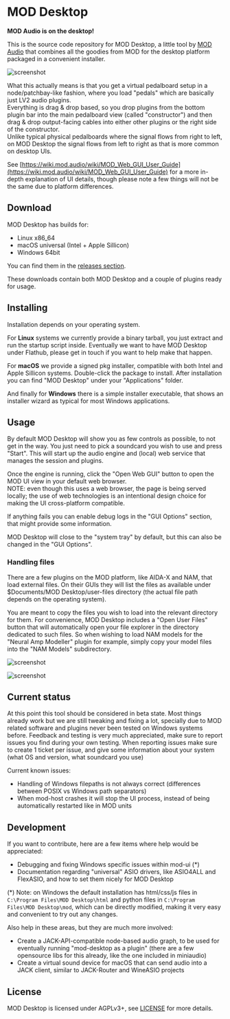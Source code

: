 # MOD Desktop

**MOD Audio is on the desktop!**

This is the source code repository for MOD Desktop, a little tool by [MOD Audio](https://mod.audio/) that combines all the goodies from MOD for the desktop platform packaged in a convenient installer.

![screenshot](mod-desktop.png "mod-desktop")

What this actually means is that you get a virtual pedalboard setup in a node/patchbay-like fashion, where you load "pedals" which are basically just LV2 audio plugins.  
Everything is drag & drop based, so you drop plugins from the bottom plugin bar into the main pedalboard view (called "constructor") and then drag & drop output-facing cables into either other plugins or the right side of the constructor.  
Unlike typical physical pedalboards where the signal flows from right to left, on MOD Desktop the signal flows from left to right as that is more common on desktop UIs.

See [https://wiki.mod.audio/wiki/MOD_Web_GUI_User_Guide](https://wiki.mod.audio/wiki/MOD_Web_GUI_User_Guide) for a more in-depth explanation of UI details, though please note a few things will not be the same due to platform differences.

## Download

MOD Desktop has builds for:

- Linux x86_64
- macOS universal (Intel + Apple Sillicon)
- Windows 64bit

You can find them in the [releases section](https://github.com/moddevices/mod-desktop/releases).

These downloads contain both MOD Desktop and a couple of plugins ready for usage.

## Installing

Installation depends on your operating system.

For **Linux** systems we currently provide a binary tarball, you just extract and run the startup script inside.
Eventually we want to have MOD Desktop under Flathub, please get in touch if you want to help make that happen.

For **macOS** we provide a signed pkg installer, compatible with both Intel and Apple Sillicon systems.
Double-click the package to install.
After installation you can find "MOD Desktop" under your "Applications" folder.  

And finally for **Windows** there is a simple installer executable, that shows an installer wizard as typical for most Windows applications.

## Usage

By default MOD Desktop will show you as few controls as possible, to not get in the way.
You just need to pick a soundcard you wish to use and press "Start".
This will start up the audio engine and (local) web service that manages the session and plugins.

Once the engine is running, click the "Open Web GUI" button to open the MOD UI view in your default web browser.  
NOTE: even though this uses a web browser, the page is being served locally; the use of web technologies is an intentional design choice for making the UI cross-platform compatible.

If anything fails you can enable debug logs in the "GUI Options" section, that might provide some information.

MOD Desktop will close to the "system tray" by default, but this can also be changed in the "GUI Options".

### Handling files

There are a few plugins on the MOD platform, like AIDA-X and NAM, that load external files.
On their GUIs they will list the files as available under $Documents/MOD Desktop/user-files directory (the actual file path depends on the operating system).

You are meant to copy the files you wish to load into the relevant directory for them.
For convenience, MOD Desktop includes a "Open User Files" button that will automatically open your file explorer in the directory dedicated to such files.
So when wishing to load NAM models for the "Neural Amp Modeller" plugin for example, simply copy your model files into the "NAM Models" subdirectory.

![screenshot](docs/user-files-1.png "user-files-1")

![screenshot](docs/user-files-2.png "user-files-2")

## Current status

At this point this tool should be considered in beta state.
Most things already work but we are still tweaking and fixing a lot, specially due to MOD related software and plugins never been tested on Windows systems before.
Feedback and testing is very much appreciated, make sure to report issues you find during your own testing.
When reporting issues make sure to create 1 ticket per issue, and give some information about your system (what OS and version, what soundcard you use)

Current known issues:

- Handling of Windows filepaths is not always correct (differences between POSIX vs Windows path separators)
- When mod-host crashes it will stop the UI process, instead of being automatically restarted like in MOD units

## Development

If you want to contribute, here are a few items where help would be appreciated:

- Debugging and fixing Windows specific issues within mod-ui (*)
- Documentation regarding "universal" ASIO drivers, like ASIO4ALL and FlexASIO, and how to set them nicely for MOD Desktop

(*) Note: on Windows the default installation has html/css/js files in `C:\Program Files\MOD Desktop\html` and python files in `C:\Program Files\MOD Desktop\mod`, which can be directly modified, making it very easy and convenient to try out any changes.

Also help in these areas, but they are much more involved:
- Create a JACK-API-compatible node-based audio graph, to be used for eventually running "mod-desktop as a plugin" (there are a few opensource libs for this already, like the one included in miniaudio)
- Create a virtual sound device for macOS that can send audio into a JACK client, similar to JACK-Router and WineASIO projects

## License

MOD Desktop is licensed under AGPLv3+, see [LICENSE](LICENSE) for more details.
